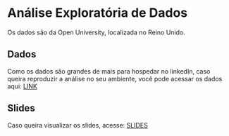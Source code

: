 # Análise Exploratória de Dados

Os dados são da Open University, localizada no Reino Unido.

## Dados

Como os dados são grandes de mais para hospedar no linkedIn, caso queira reproduzir a análise no seu ambiente, você pode acessar os dados aqui:
[LINK](https://analyse.kmi.open.ac.uk/open_dataset)

## Slides

Caso queira visualizar os slides, acesse:
[SLIDES](https://lucianobatista.github.io/slides_OU_analtytics/)
